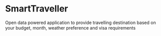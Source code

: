 # SmartTraveller
Open data powered application to provide travelling destination based on your budget, month, weather preference and visa requirements
